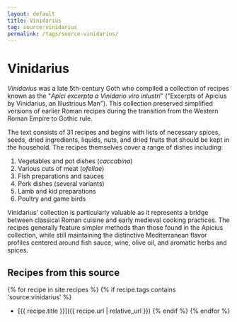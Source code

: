 ```yaml
---
layout: default
title: Vinidarius
tag: source:vinidarius
permalink: /tags/source-vinidarius/
---
```


# Vinidarius

*Vinidarius* was a late 5th-century Goth who compiled a collection of recipes known as the "*Apici excerpta a Vinidario viro inlustri*" ("Excerpts of Apicius by Vinidarius, an Illustrious Man"). This collection preserved simplified versions of earlier Roman recipes during the transition from the Western Roman Empire to Gothic rule.

The text consists of 31 recipes and begins with lists of necessary spices, seeds, dried ingredients, liquids, nuts, and dried fruits that should be kept in the household. The recipes themselves cover a range of dishes including:

1. Vegetables and pot dishes (*caccabina*)
2. Various cuts of meat (*ofellae*) 
3. Fish preparations and sauces
4. Pork dishes (several variants)
5. Lamb and kid preparations
6. Poultry and game birds

Vinidarius' collection is particularly valuable as it represents a bridge between classical Roman cuisine and early medieval cooking practices. The recipes generally feature simpler methods than those found in the Apicius collection, while still maintaining the distinctive Mediterranean flavor profiles centered around fish sauce, wine, olive oil, and aromatic herbs and spices.

## Recipes from this source

{% for recipe in site.recipes %}
  {% if recipe.tags contains 'source:vinidarius' %}
  * [{{ recipe.title }}]({{ recipe.url | relative_url }})
  {% endif %}
{% endfor %}
